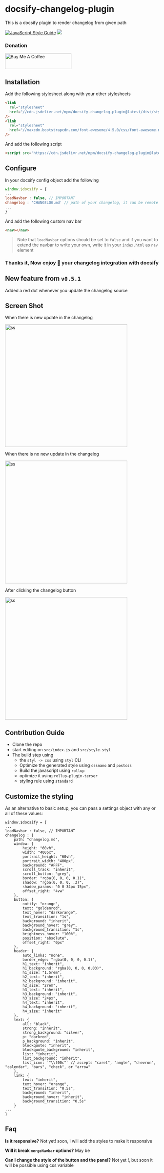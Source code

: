 # docsify-changelog-plugin

This is a docsify plugin to render changelog from given path

[![JavaScript Style Guide](https://cdn.rawgit.com/standard/standard/master/badge.svg)](https://github.com/standard/standard)
[![](https://data.jsdelivr.com/v1/package/npm/docsify-changelog-plugin/badge)](https://www.jsdelivr.com/package/npm/docsify-changelog-plugin)

### Donation

<a href="https://www.buymeacoffee.com/eydPs6n" target="_blank"><img src="https://cdn.buymeacoffee.com/buttons/default-orange.png" alt="Buy Me A Coffee" style="height: 51px !important;width: 217px !important;" ></a>


## Installation

Add the following stylesheet along with your other stylesheets

```html
<link
  rel="stylesheet"
  href="//cdn.jsdelivr.net/npm/docsify-changelog-plugin@latest/dist/style.css"
/>
<link
  rel="stylesheet"
  href="//maxcdn.bootstrapcdn.com/font-awesome/4.5.0/css/font-awesome.min.css"
/>
```

And add the following script

```html
<script src="https://cdn.jsdelivr.net/npm/docsify-changelog-plugin@latest/dist/index.js"></script>
```

## Configure

In your docsify config object add the following

```js
window.$docsify = {
...
loadNavbar : false, // IMPORTANT
changelog : 'CHANGELOG.md' // path of your changelog, it can be remote as well
...
}
```

And add the following custom nav bar

```html
<nav></nav>
```

> Note that `loadNavbar` options should be set to `false` and if you want to extend the navbar to write your own, write it in your `index.html` as `nav` element

### Thanks it, Now enjoy :tada: your changelog integration with docsify

## New feature from `v0.5.1`

Added a red dot whenever you update the changelog source

## Screen Shot

<p align="center">

<p>When there is new update in the changelog</p>
<img alt="ss" src="https://imgur.com/WBy183t.png" width="400px" />
<br/>

<p>When there is no new update in the changelog</p>

<img alt="ss" src="https://imgur.com/0fq6pnu.png" width="400px" />
<br/>

<p>After clicking the changelog button</p>
<img alt="ss" src="https://imgur.com/Up8FIVU.png" width="400px" />

</p>

## Contribution Guide

- Clone the repo
- start editing on `src/index.js` and `src/style.styl`
- The build step using
  - the `styl -> css` using `styl` CLI
  - Optimize the generated style using `cssnano` and `postcss`
  - Build the javascript using `rollup`
  - optimize it using `rollup-plugin-terser`
  - styling rule using `standard`

## Customize the styling

As an alternative to basic setup, you can pass a settings object with any or all of these values:

```
window.$docsify = {
...
loadNavbar : false, // IMPORTANT
changelog : {
	path: "changelog.md",
	window: {
		height: "60vh",
		width: "400px",
		portrait_height: "60vh",
		portrait_width: "400px",
		background: "#FFF",
		scroll_track: "inherit",
		scroll_button: "grey",
		border: "rgba(0, 0, 0, 0.1)",
		shadow: "rgba(0, 0, 0, .3)",
		shadow_params: "0 0 34px 15px",
		offset_right: "4vw"
	},
	button: {
		notify: "orange",
		text: "goldenrod",
		text_hover: "darkorange",
		text_transition: "1s",
		background: "inherit",
		background_hover: "grey",
		background_transition: "1s",
		brightness_hover: "100%",
		position: "absolute",
		offset_right: "0px"
	},
	header: {
		auto_links: "none",
		border_edge: "rgba(0, 0, 0, 0.1)",
		h1_text: "inherit",
		h1_background: "rgba(0, 0, 0, 0.03)",
		h1_size: "1.5rem",
		h2_text: "inherit",
		h2_background: "inherit",
		h2_size: "2rem",
		h3_text: "inherit",
		h3_background: "inherit",
		h3_size: "24px",
		h4_text: "inherit",
		h4_background: "inherit",
		h4_size: "inherit"
	},
	text: {
		all: "black",
		strong: "inherit",
		strong_background: "silver",
		p: "darkred",
		p_background: "inherit",
		blockquote: "inherit",
		blockquote_background: "inherit",
		list: "inherit",
		list_background: "inherit",
		list_icon: `"\\f00c"` // accepts "caret", "angle", "chevron", "calendar", "bars", "check", or "arrow"
	},
	link: {
		text: "inherit",
		text_hover: "orange",
		text_transition: "0.5s",
		background: "inherit",
		background_hover: "inherit",
		background_transition: "0.5s"
	}
...
}
```

## Faq

**Is it responsive?**
Not yet! soon, I will add the styles to make it responsive

**Will it break `mergeNavbar` options?**
May be

**Can I change the style of the button and the panel?**
Not yet !, but soon it will be possible using css variable
